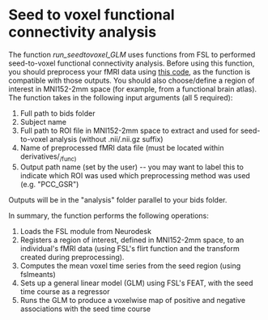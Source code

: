 # Seed to voxel functional connectivity analysis

The function _run_seedtovoxel_GLM_ uses functions from FSL to performed seed-to-voxel functional connectivity analysis. Before using this function, you should preprocess your fMRI data using [this code](https://github.com/DynamicBrainMind/PSY600-2024/tree/main/fMRI_preproc), as the function is compatible with those outputs. You should also choose/define a region of interest in MNI152-2mm space (for example, from a functional brain atlas). The function takes in the following input arguments (all 5 required):

1. Full path to bids folder
2. Subject name
3. Full path to ROI file in MNI152-2mm space to extract and used for seed-to-voxel analysis (without .nii/.nii.gz suffix)
4. Name of preprocessed fMRI data file (must be located within derivatives/<sub>/func)
5. Output path name (set by the user) -- you may want to label this to indicate which ROI was used which preprocessing method was used (e.g. "PCC_GSR")

Outputs will be in the "analysis" folder parallel to your bids folder.

In summary, the function performs the following operations:

1) Loads the FSL module from Neurodesk
2) Registers a region of interest, defined in MNI152-2mm space, to an individual's fMRI data (using FSL's flirt function and the transform created during preprocessing).
3) Computes the mean voxel time series from the seed region (using fslmeants)
4) Sets up a general linear model (GLM) using FSL's FEAT, with the seed time course as a regressor
5) Runs the GLM to produce a voxelwise map of positive and negative associations with the seed time course
